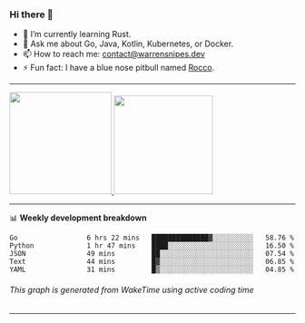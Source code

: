 ### Hi there 👋

- 🌱 I’m currently learning Rust.
- 💬 Ask me about Go, Java, Kotlin, Kubernetes, or Docker.
- 📫 How to reach me: contact@warrensnipes.dev
- ⚡ Fun fact: I have a blue nose pitbull named [Rocco](https://i.imgur.com/iLsSCKu.jpg).

-------


<a href="https://github.com/LockedThread/LockedThread">
  <img height="180em" src="https://github-readme-stats.vercel.app/api?username=LockedThread&theme=transparent&bg_color=00000000&show_icons=true&count_private=true" />
  <img height="174em" src="https://github-readme-stats.vercel.app/api/top-langs?username=LockedThread&theme=transparent&layout=compact&hide_progress=true&bg_color=00000000" />
  </a>

-------

📊 **Weekly development breakdown**
<!--START_SECTION:waka-->

```text
Go                 6 hrs 22 mins   ██████████████▓░░░░░░░░░░   58.76 %
Python             1 hr 47 mins    ████░░░░░░░░░░░░░░░░░░░░░   16.50 %
JSON               49 mins         ██░░░░░░░░░░░░░░░░░░░░░░░   07.54 %
Text               44 mins         █▓░░░░░░░░░░░░░░░░░░░░░░░   06.85 %
YAML               31 mins         █▒░░░░░░░░░░░░░░░░░░░░░░░   04.85 %
```

<!--END_SECTION:waka-->
###### *This graph is generated from WakeTime using active coding time*
-------
